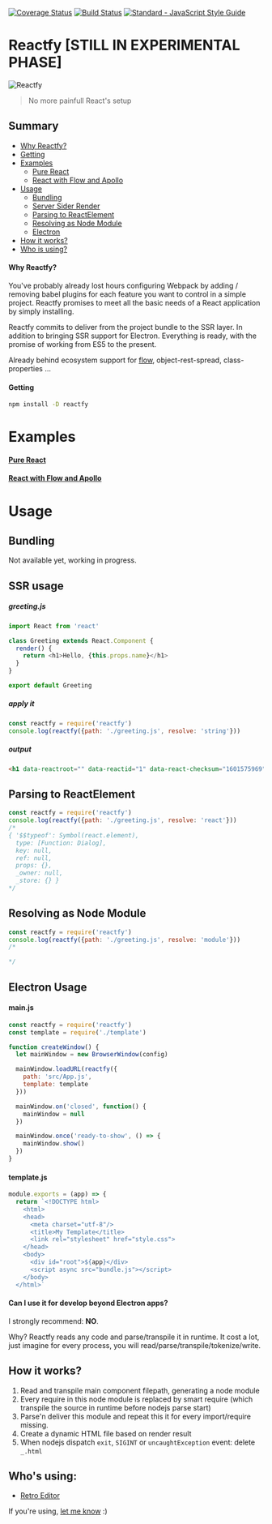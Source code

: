[![Coverage Status](https://coveralls.io/repos/github/raphamorim/reactfy/badge.svg?branch=master)](https://coveralls.io/github/raphamorim/reactfy?branch=master) [![Build Status](https://travis-ci.org/raphamorim/reactfy.svg)](https://travis-ci.org/raphamorim/reactfy) [![Standard - JavaScript Style Guide](https://img.shields.io/badge/code_style-standard-brightgreen.svg)](http://standardjs.com/)

# Reactfy [STILL IN EXPERIMENTAL PHASE]

![Reactfy](https://github.com/raphamorim/reactfy/blob/master/images/illustration.jpg?raw=true)

> No more painfull React's setup

## Summary

- [Why Reactfy?](#why-reactfy)
- [Getting](#getting)
- [Examples](#examples)
  - [Pure React](#pure-react)
  - [React with Flow and Apollo](#react-with-flow-and-apollo)
- [Usage](#usage)
  - [Bundling](#bundling-usage)
  - [Server Sider Render](#ssr-usage)
  - [Parsing to ReactElement](#parsing-to-reactelement)
  - [Resolving as Node Module](#resolving-as-node-module)
  - [Electron](#electron-usage)
- [How it works?](#how-it-works)
- [Who is using?](#whos-using)

#### Why Reactfy?

You've probably already lost hours configuring Webpack by adding / removing babel plugins for each feature you want to control in a simple project. Reactfy promises to meet all the basic needs of a React application by simply installing.

Reactfy commits to deliver from the project bundle to the SSR layer. In addition to bringing SSR support for Electron. Everything is ready, with the promise of working from ES5 to the present.

Already behind ecosystem support for [flow](https://flow.org), object-rest-spread, class-properties ...

#### Getting

```bash
npm install -D reactfy
```

# Examples

#### [Pure React](https://github.com/raphamorim/reactfy/blob/master/test/fixtures/react/README.md)
#### [React with Flow and Apollo](https://github.com/raphamorim/reactfy/blob/master/test/fixtures/react-flow-apollo/README.md)

# Usage

## Bundling

Not available yet, working in progress.

## SSR usage

##### greeting.js

```js
import React from 'react'

class Greeting extends React.Component {
  render() {
    return <h1>Hello, {this.props.name}</h1>
  }
}

export default Greeting
```

##### apply it

```js
const reactfy = require('reactfy')
console.log(reactfy({path: './greeting.js', resolve: 'string'}))
```

##### output

```html
<h1 data-reactroot="" data-reactid="1" data-react-checksum="1601575969"><!-- react-text: 2 -->Hello, <!-- /react-text --></h1>
```

## Parsing to ReactElement

```js
const reactfy = require('reactfy')
console.log(reactfy({path: './greeting.js', resolve: 'react'}))
/*
{ '$$typeof': Symbol(react.element),
  type: [Function: Dialog],
  key: null,
  ref: null,
  props: {},
  _owner: null,
  _store: {} }
*/
```

## Resolving as Node Module

```js
const reactfy = require('reactfy')
console.log(reactfy({path: './greeting.js', resolve: 'module'}))
/*

*/
```

## Electron Usage

#### main.js

```js
const reactfy = require('reactfy')
const template = require('./template')

function createWindow() {
  let mainWindow = new BrowserWindow(config)

  mainWindow.loadURL(reactfy({
    path: 'src/App.js',
    template: template
  }))

  mainWindow.on('closed', function() {
    mainWindow = null
  })

  mainWindow.once('ready-to-show', () => {
    mainWindow.show()
  })
}
```

#### template.js

```js
module.exports = (app) => {
  return `<!DOCTYPE html>
    <html>
    <head>
      <meta charset="utf-8"/>
      <title>My Template</title>
      <link rel="stylesheet" href="style.css">
    </head>
    <body>
      <div id="root">${app}</div>
      <script async src="bundle.js"></script>
    </body>
  </html>`
```

#### Can I use it for develop beyond Electron apps?

I strongly recommend: **NO**.

Why? Reactfy reads any code and parse/transpile it in runtime. It cost a lot, just imagine for every process, you will read/parse/transpile/tokenize/write.

## How it works?

1. Read and transpile main component filepath, generating a node module
2. Every require in this node module is replaced by smart require (which transpile the source in runtime before nodejs parse start)
3. Parse'n deliver this module and repeat this it for every import/require missing.
4. Create a dynamic HTML file based on render result
5. When nodejs dispatch `exit`, `SIGINT` or `uncaughtException` event: delete `_.html`

## Who's using:

- [Retro Editor](https://github.com/raphamorim/retro)

If you're using, [let me know](https://github.com/raphamorim/reactfy/issues/new) :)
